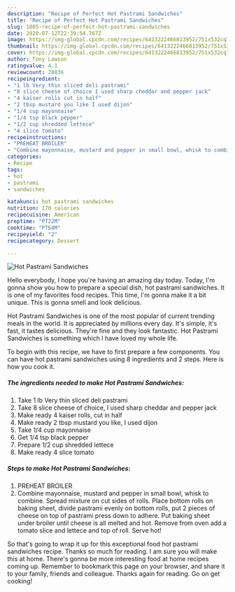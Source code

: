 ```yaml
---
description: "Recipe of Perfect Hot Pastrami Sandwiches"
title: "Recipe of Perfect Hot Pastrami Sandwiches"
slug: 1085-recipe-of-perfect-hot-pastrami-sandwiches
date: 2020-07-12T22:39:54.767Z
image: https://img-global.cpcdn.com/recipes/6413222466813952/751x532cq70/hot-pastrami-sandwiches-recipe-main-photo.jpg
thumbnail: https://img-global.cpcdn.com/recipes/6413222466813952/751x532cq70/hot-pastrami-sandwiches-recipe-main-photo.jpg
cover: https://img-global.cpcdn.com/recipes/6413222466813952/751x532cq70/hot-pastrami-sandwiches-recipe-main-photo.jpg
author: Tony Lawson
ratingvalue: 4.1
reviewcount: 28836
recipeingredient:
- "1 lb Very thin sliced deli pastrami"
- "8 slice cheese of choice I used sharp cheddar and pepper jack"
- "4 kaiser rolls cut in half"
- "2 tbsp mustard you like I used dijon"
- "1/4 cup mayonnaise"
- "1/4 tsp black pepper"
- "1/2 cup shredded lettece"
- "4 slice tomato"
recipeinstructions:
- "PREHEAT BROILER"
- "Combine mayonnaise, mustard and pepper in small bowl, whisk to combine. Spread mixture on cut sides of rolls. Place bottom rolls on baking sheet, divide pastrami evenly on bottom rolls, put 2 pieces of cheese on top of pastrami press down to adhere. Put baking sheet under broiler until cheese is all melted and hot. Remove from oven add a tomato slice and lettece and top of roll. Serve hot!"
categories:
- Recipe
tags:
- hot
- pastrami
- sandwiches

katakunci: hot pastrami sandwiches 
nutrition: 170 calories
recipecuisine: American
preptime: "PT22M"
cooktime: "PT54M"
recipeyield: "2"
recipecategory: Dessert

---
```



![Hot Pastrami Sandwiches](https://img-global.cpcdn.com/recipes/6413222466813952/751x532cq70/hot-pastrami-sandwiches-recipe-main-photo.jpg)

Hello everybody, I hope you're having an amazing day today. Today, I'm gonna show you how to prepare a special dish, hot pastrami sandwiches. It is one of my favorites food recipes. This time, I'm gonna make it a bit unique. This is gonna smell and look delicious.

Hot Pastrami Sandwiches is one of the most popular of current trending meals in the world. It is appreciated by millions every day. It's simple, it's fast, it tastes delicious. They're fine and they look fantastic. Hot Pastrami Sandwiches is something which I have loved my whole life.




To begin with this recipe, we have to first prepare a few components. You can have hot pastrami sandwiches using 8 ingredients and 2 steps. Here is how you cook it.

<!--inarticleads1-->

##### The ingredients needed to make Hot Pastrami Sandwiches:

1. Take 1 lb Very thin sliced deli pastrami
1. Take 8 slice cheese of choice, I used sharp cheddar and pepper jack
1. Make ready 4 kaiser rolls, cut in half
1. Make ready 2 tbsp mustard you like, I used dijon
1. Take 1/4 cup mayonnaise
1. Get 1/4 tsp black pepper
1. Prepare 1/2 cup shredded lettece
1. Make ready 4 slice tomato




<!--inarticleads2-->

##### Steps to make Hot Pastrami Sandwiches:

1. PREHEAT BROILER
1. Combine mayonnaise, mustard and pepper in small bowl, whisk to combine. Spread mixture on cut sides of rolls. Place bottom rolls on baking sheet, divide pastrami evenly on bottom rolls, put 2 pieces of cheese on top of pastrami press down to adhere. Put baking sheet under broiler until cheese is all melted and hot. Remove from oven add a tomato slice and lettece and top of roll. Serve hot!




So that's going to wrap it up for this exceptional food hot pastrami sandwiches recipe. Thanks so much for reading. I am sure you will make this at home. There's gonna be more interesting food at home recipes coming up. Remember to bookmark this page on your browser, and share it to your family, friends and colleague. Thanks again for reading. Go on get cooking!
